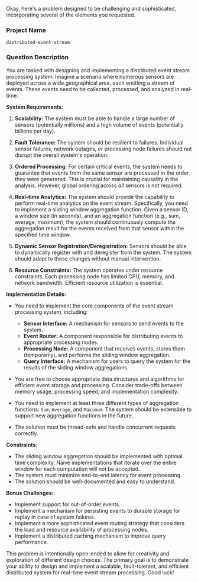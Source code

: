 Okay, here's a problem designed to be challenging and sophisticated, incorporating several of the elements you requested.

### Project Name

```
distributed-event-stream
```

### Question Description

You are tasked with designing and implementing a distributed event stream processing system.  Imagine a scenario where numerous sensors are deployed across a wide geographical area, each emitting a stream of events.  These events need to be collected, processed, and analyzed in real-time.

**System Requirements:**

1.  **Scalability:** The system must be able to handle a large number of sensors (potentially millions) and a high volume of events (potentially billions per day).

2.  **Fault Tolerance:** The system should be resilient to failures.  Individual sensor failures, network outages, or processing node failures should not disrupt the overall system's operation.

3.  **Ordered Processing:** For certain critical events, the system needs to guarantee that events from the same sensor are processed in the order they were generated.  This is crucial for maintaining causality in the analysis.  However, global ordering across *all* sensors is not required.

4.  **Real-time Analytics:** The system should provide the capability to perform real-time analytics on the event stream. Specifically, you need to implement a sliding window aggregation function.  Given a sensor ID, a window size (in seconds), and an aggregation function (e.g., sum, average, maximum), the system should continuously compute the aggregation result for the events received from that sensor within the specified time window.

5.  **Dynamic Sensor Registration/Deregistration:** Sensors should be able to dynamically register with and deregister from the system. The system should adapt to these changes without manual intervention.

6.  **Resource Constraints:** The system operates under resource constraints. Each processing node has limited CPU, memory, and network bandwidth. Efficient resource utilization is essential.

**Implementation Details:**

*   You need to implement the core components of the event stream processing system, including:

    *   **Sensor Interface:**  A mechanism for sensors to send events to the system.
    *   **Event Router:** A component responsible for distributing events to appropriate processing nodes.
    *   **Processing Node:** A component that receives events, stores them (temporarily), and performs the sliding window aggregation.
    *   **Query Interface:** A mechanism for users to query the system for the results of the sliding window aggregations.

*   You are free to choose appropriate data structures and algorithms for efficient event storage and processing. Consider trade-offs between memory usage, processing speed, and implementation complexity.

*   You need to implement at least three different types of aggregation functions: `Sum`, `Average`, and `Maximum`.  The system should be extensible to support new aggregation functions in the future.

*   The solution must be thread-safe and handle concurrent requests correctly.

**Constraints:**

*   The sliding window aggregation should be implemented with optimal time complexity.  Naive implementations that iterate over the entire window for each computation will not be accepted.
*   The system must minimize end-to-end latency for event processing.
*   The solution should be well-documented and easy to understand.

**Bonus Challenges:**

*   Implement support for out-of-order events.
*   Implement a mechanism for persisting events to durable storage for replay in case of system failures.
*   Implement a more sophisticated event routing strategy that considers the load and resource availability of processing nodes.
*   Implement a distributed caching mechanism to improve query performance.

This problem is intentionally open-ended to allow for creativity and exploration of different design choices. The primary goal is to demonstrate your ability to design and implement a scalable, fault-tolerant, and efficient distributed system for real-time event stream processing. Good luck!
